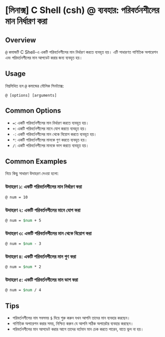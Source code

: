 # [লিনাক্স] C Shell (csh) @ ব্যবহার: পরিবর্তনশীলের মান নির্ধারণ করা

## Overview
`@` কমান্ডটি C Shell-এ একটি পরিবর্তনশীলের মান নির্ধারণ করতে ব্যবহৃত হয়। এটি সাধারণত গাণিতিক অপারেশন এবং পরিবর্তনশীলের মান আপডেট করার জন্য ব্যবহৃত হয়।

## Usage
নিম্নলিখিত হল `@` কমান্ডের মৌলিক সিনট্যাক্স:

```
@ [options] [arguments]
```

## Common Options
- `=`: একটি পরিবর্তনশীলের মান নির্ধারণ করতে ব্যবহৃত হয়।
- `+`: একটি পরিবর্তনশীলের মানে যোগ করতে ব্যবহৃত হয়।
- `-`: একটি পরিবর্তনশীলের মান থেকে বিয়োগ করতে ব্যবহৃত হয়।
- `*`: একটি পরিবর্তনশীলের মানকে গুণ করতে ব্যবহৃত হয়।
- `/`: একটি পরিবর্তনশীলের মানকে ভাগ করতে ব্যবহৃত হয়।

## Common Examples
নিচে কিছু সাধারণ উদাহরণ দেওয়া হলো:

### উদাহরণ ১: একটি পরিবর্তনশীলের মান নির্ধারণ করা
```csh
@ num = 10
```

### উদাহরণ ২: একটি পরিবর্তনশীলের মানে যোগ করা
```csh
@ num = $num + 5
```

### উদাহরণ ৩: একটি পরিবর্তনশীলের মান থেকে বিয়োগ করা
```csh
@ num = $num - 3
```

### উদাহরণ ৪: একটি পরিবর্তনশীলের মান গুণ করা
```csh
@ num = $num * 2
```

### উদাহরণ ৫: একটি পরিবর্তনশীলের মান ভাগ করা
```csh
@ num = $num / 4
```

## Tips
- পরিবর্তনশীলের নাম সবসময় `$` দিয়ে শুরু করুন যখন আপনি তাদের মান ব্যবহার করছেন।
- গাণিতিক অপারেশন করার সময়, নিশ্চিত করুন যে আপনি সঠিক অপারেটর ব্যবহার করছেন।
- পরিবর্তনশীলের মান আপডেট করার আগে তাদের বর্তমান মান চেক করতে পারেন, যাতে ভুল না হয়।